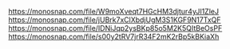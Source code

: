 https://monosnap.com/file/W9moXveqt7HGcHM3djtur4yJI1ZleJ
https://monosnap.com/file/jUBrk7xClXbdjUgM3S1KGF9N17TxQF
https://monosnap.com/file/IDNiJqp2ysBKp85o5M2K5QItBeOsPF
https://monosnap.com/file/s00y2tRV7jrR34F2mK2rBp5kBKiaXh
